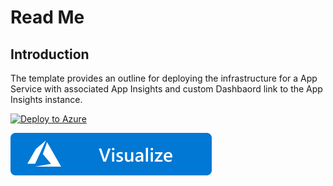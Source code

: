 # Read Me
## Introduction
The template provides an outline for deploying the infrastructure for a App Service with associated App Insights and custom Dashbaord link to the App Insights instance.

[![Deploy to Azure](https://aka.ms/deploytoazurebutton)](https://portal.azure.com/#create/Microsoft.Template/uri/https%3A%2F%2Fraw.githubusercontent.com%2Fdrewkg%2FAzure%2Ffeature%2FAppServicePlan%2FARM%2FResource%2FAppServiceWithMSIAppInsights%2FazureDeploy.json)

[![Visualize](https://raw.githubusercontent.com/Azure/azure-quickstart-templates/master/1-CONTRIBUTION-GUIDE/images/visualizebutton.svg?sanitize=true)](http://armviz.io/#/?load=https%3A%2F%2Fraw.githubusercontent.com%2Fdrewkg%2FAzure%2Ffeature%2FAppServicePlan%2FARM%2FResource%2FAppServiceWithMSIAppInsights%2FazureDeploy.json)
